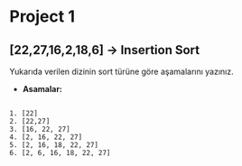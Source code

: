# Project 1

## [22,27,16,2,18,6] -> Insertion Sort

Yukarıda verilen dizinin sort türüne göre aşamalarını yazınız.

* **Asamalar:**

```text

1. [22]
2. [22,27]
3. [16, 22, 27]
4. [2, 16, 22, 27]
5. [2, 16, 18, 22, 27]
6. [2, 6, 16, 18, 22, 27]

```
